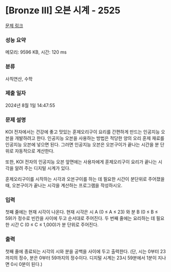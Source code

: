 # [Bronze III] 오븐 시계 - 2525 

[문제 링크](https://www.acmicpc.net/problem/2525) 

### 성능 요약

메모리: 9596 KB, 시간: 120 ms

### 분류

사칙연산, 수학

### 제출 일자

2024년 8월 1일 14:47:55

### 문제 설명

<p>KOI 전자에서는 건강에 좋고 맛있는 훈제오리구이 요리를 간편하게 만드는 인공지능 오븐을 개발하려고 한다. 인공지능 오븐을 사용하는 방법은 적당한 양의 오리 훈제 재료를 인공지능 오븐에 넣으면 된다. 그러면 인공지능 오븐은 오븐구이가 끝나는 시간을 분 단위로 자동적으로 계산한다. </p>

<p>또한, KOI 전자의 인공지능 오븐 앞면에는 사용자에게 훈제오리구이 요리가 끝나는 시각을 알려 주는 디지털 시계가 있다. </p>

<p>훈제오리구이를 시작하는 시각과 오븐구이를 하는 데 필요한 시간이 분단위로 주어졌을 때, 오븐구이가 끝나는 시각을 계산하는 프로그램을 작성하시오.</p>

### 입력 

 <p>첫째 줄에는 현재 시각이 나온다. 현재 시각은 시 A (0 ≤ A ≤ 23) 와 분 B (0 ≤ B ≤ 59)가 정수로 빈칸을 사이에 두고 순서대로 주어진다. 두 번째 줄에는 요리하는 데 필요한 시간 C (0 ≤ C ≤ 1,000)가 분 단위로 주어진다. </p>

### 출력 

 <p>첫째 줄에 종료되는 시각의 시와 분을 공백을 사이에 두고 출력한다. (단, 시는 0부터 23까지의 정수, 분은 0부터 59까지의 정수이다. 디지털 시계는 23시 59분에서 1분이 지나면 0시 0분이 된다.)</p>

